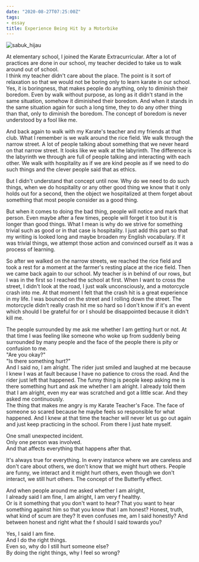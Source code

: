 ```yaml
---
date: "2020-08-27T07:25:00Z"
tags:
- essay
title: Experience Being Hit by a Motorbike
---
```


![sabuk_hijau](https://pixfeeds.com/images/19/487338/1200-471212138-hapkido-green-belt.jpg)

At elementary school, I joined the Karate Extracurricular. After a lot of practices are done in our school, my teacher decided to take us to walk around out of school.  
I think my teacher didn't care about the place. The point is it sort of relaxation so that we would not be boring only to learn karate in our school. Yes, it is boringness, that makes people do anything, only to diminish their boredom. Even by walk without purpose, as long as it didn't stand in the same situation, somehow it diminished their boredom. And when it stands in the same situation again for such a long time, they to do any other thing than that, only to diminish the boredom. The concept of boredom is never understood by a fool like me.

And back again to walk with my Karate's teacher and my friends at that club. What I remember is we walk around the rice field. We walk through the narrow street. A lot of people talking about something that we never heard on that narrow street. It looks like we walk at the labyrinth. The difference is the labyrinth we through are full of people talking and interacting with each other. We walk with hospitality as if we are kind people as if we need to do such things and the clever people said that as ethics.

But I didn't understand that concept until now. Why do we need to do such things, when we do hospitality or any other good thing we know that it only holds out for a second, then the object we hospitalized at them forget about something that most people consider as a good thing.

But when it comes to doing the bad thing, people will notice and mark that person. Even maybe after a few times, people will forget it too but it is longer than good things. What I mean is why do we strive for something trivial such as good or in that case is hospitality. I just add this part so that my writing is looked long and maybe broaden my English vocabulary. If it was trivial things, we attempt those action and convinced ourself as it was a process of learning.

So after we walked on the narrow streets, we reached the rice field and took a rest for a moment at the farmer's resting place at the rice field. Then we came back again to our school. My teacher is in behind of our rows, but I was in the first so I reached the school at first. When I want to cross the street, I didn't look at the road, I just walk unconsciously, and a motorcycle crash into me. At that moment I felt that the crash hit is a great experience in my life. I was bounced on the street and I rolling down the street. The motorcycle didn't really crash hit me so hard so I don't know if it's an event which should I be grateful for or I should be disappointed because it didn't kill me.

The people surrounded by me ask me whether I am getting hurt or not. At that time I was feeling like someone who woke up from suddenly being surrounded by many people and the face of the people there is pity or confusion to me.  
"Are you okay?"  
"Is there something hurt?"  
And I said no, I am alright. The rider just smiled and laughed at me because I knew I was at fault because I have no patience to cross the road. And the rider just left that happened. The funny thing is people keep asking me is there something hurt and ask me whether I am alright. I already told them that I am alright, even my ear was scratched and got a little scar. And they asked me continuously.  
The thing that makes me angry is my Karate Teacher's Face. The face of someone so scared because he maybe feels so responsible for what happened. And I knew at that time the teacher will never let us go out again and just keep practicing in the school. From there I just hate myself.

One small unexpected incident.  
Only one person was involved.  
And that affects everything that happens after that.

It's always true for everything. In every instance where we are careless and don't care about others, we don't know that we might hurt others. People are funny, we interact and it might hurt others, even though we don't interact, we still hurt others. The concept of the Butterfly effect.

And when people around me asked whether I am alright,  
I already said I am fine, I am alright, I am very f healthy.  
Or is it something that you don't want to hear? That you want to hear something against him so that you know that I am honest? Honest, truth, what kind of scum are they? It even confuses me, am I said honestly? And between honest and right what the f should I said towards you?  


Yes, I said I am fine.  
And I do the right things.  
Even so, why do I still hurt someone else?  
By doing the right things, why I feel so wrong?